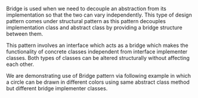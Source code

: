 Bridge is used when we need to decouple an abstraction from its implementation so that the two can vary independently. This type of design pattern comes under structural pattern as this pattern decouples implementation class and abstract class by providing a bridge structure between them. 

This pattern involves an interface which acts as a bridge which makes the functionality of concrete classes independent from interface implementer classes. Both types of classes can be altered structurally without affecting each other. 

We are demonstrating use of Bridge pattern via following example in which a circle can be drawn in different colors using same abstract class method but different bridge implementer classes. 